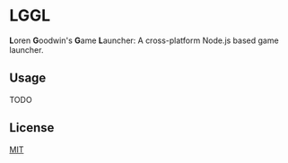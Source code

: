 # LGGL
**L**oren **G**oodwin's **G**ame **L**auncher: A cross-platform Node.js based game launcher.

## Usage
TODO

## License
[MIT](https://github.com/duckdotapk/lggl/blob/main/LICENSE.md)